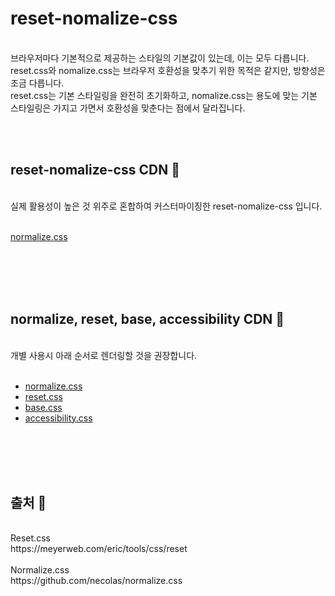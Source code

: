 # reset-nomalize-css

<br>
브라우저마다 기본적으로 제공하는 스타일의 기본값이 있는데, 이는 모두 다릅니다.

<br>
reset.css와 nomalize.css는 브라우저 호환성을 맞추기 위한 목적은 같지만, 방향성은 조금 다릅니다.

<br>
reset.css는 기본 스타일링을 완전히 초기화하고,  
nomalize.css는 용도에 맞는 기본 스타일링은 가지고 가면서 호환성을 맞춘다는 점에서 달라집니다.
<br>

<br><br>

## reset-nomalize-css CDN 🔗

<br>
실제 활용성이 높은 것 위주로 혼합하여 커스터마이징한 reset-nomalize-css 입니다.
<br><br>

[normalize.css](https://eunsuneun.github.io/reset-nomalize-css/reset-nomalize.css)

<br><br>
<br><br>

## normalize, reset, base, accessibility CDN 🔗

<br>
개별 사용시 아래 순서로 렌더링할 것을 권장합니다.
<br><br>

- [normalize.css](https://eunsuneun.github.io/reset-nomalize-css/normalize.css)
- [reset.css](https://eunsuneun.github.io/reset-nomalize-css/reset.css)
- [base.css](https://eunsuneun.github.io/reset-nomalize-css/base.css)
- [accessibility.css](https://eunsuneun.github.io/reset-nomalize-css/accessibility.css)

<br><br>
<br><br>

## 출처 📖

<br>
Reset.css
<br>
https://meyerweb.com/eric/tools/css/reset
<br><br>
Normalize.css
<br>
https://github.com/necolas/normalize.css

<br>
<br>
<br>
